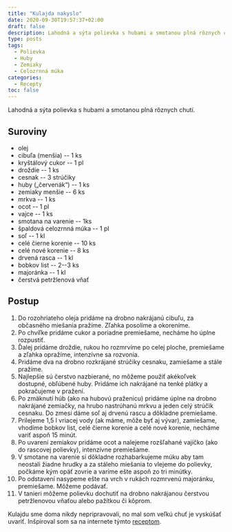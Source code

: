 ```yaml
---
title: "Kulajda nakyslo"
date: 2020-09-30T19:57:37+02:00
draft: false
description: Lahodná a sýta polievka s hubami a smotanou plná rôznych chutí.
type: posts
tags:
  - Polievka
  - Huby
  - Zemiaky
  - Celozrnná múka
categories:
  - Recepty
toc: false
---
```


Lahodná a sýta polievka s hubami a smotanou plná rôznych chutí.

## Suroviny

- olej
- cibuľa (menšia) -- 1 ks
- kryštálový cukor -- 1 pl
- droždie -- 1 ks
- cesnak -- 3 strúčiky
- huby („červenák“) -- 1 ks
- zemiaky menšie -- 6 ks
- mrkva -- 1 ks
- ocot -- 1 pl
- vajce -- 1 ks
- smotana na varenie -- 1ks
- špaldová celozrnná múka -- 1 pl
- soľ -- 1 kl
- celé čierne korenie -- 10 ks
- celé nové korenie -- 8 ks
- drvená rasca -- 1 kl
- bobkov list -- 2--3 ks
- majoránka -- 1 kl
- čerstvá petržlenová vňať

## Postup

1. Do rozohriateho oleja pridáme na drobno nakrájanú cibuľu, za občasného miešania pražíme. Zľahka posolíme a okoreníme.
2. Po chvíľke pridáme cukor a poriadne premiešame, necháme ho úplne rozpustiť.
3. Ďalej pridáme droždie, rukou ho rozmrvíme po celej ploche, premiešame a zľahka opražíme, intenzívne sa rozvonia.
4. Pridáme dva na drobno rozkrájané strúčiky cesnaku, zamiešame a stále pražíme.
5. Najlepšie sú čerstvo nazbierané, no môžeme použiť akékoľvek dostupné, obľúbené huby. Pridáme ich nakrájané na tenké plátky a pokračujeme v pražení.
6. Po zmäknutí húb (ako na hubovú praženicu) pridáme úplne na drobno nakrájané zemiačky, na hrubo nastrúhanú mrkvu a jeden celý strúčik cesnaku. Do zmesi dáme soľ aj drvenú rascu a dôkladne premiešame.
7. Prilejeme 1,5 l vriacej vody (ak máme, môže byť aj vývar), zamiešame, vhodíme bobkov list, celé čierne korenie a celé nové korenie, necháme variť aspoň 15 minút.
8. Po uvarení zemiakov pridáme ocot a nalejeme rozšľahané vajíčko (ako do rascovej polievky), intenzívne premiešame.
9. V smotane na varenie si dôkladne rozhabarkujeme múku aby tam neostali žiadne hrudky a za stáleho miešania to vlejeme do polievky, počkáme kým opäť zovrie a varíme ešte aspoň zo tri minútky.
10. Po odstavení nasypeme ešte na vrch v rukách rozmrvenú majoránku, premiešame. Môžeme podávať.
11. V tanieri môžeme polievku dochutiť na drobno nakrájanou čerstvou petržlenovou vňaťou alebo pažítkou či kôprom.

Kulajdu sme doma nikdy nepripravovali, no mal som veľkú chuť je vyskúšať uvariť. Inšpiroval som sa na internete týmto [receptom](https://www.tinkinerecepty.sk/kulajda-nakyslo/).
